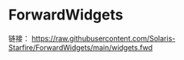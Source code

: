 # ForwardWidgets

链接： https://raw.githubusercontent.com/Solaris-Starfire/ForwardWidgets/main/widgets.fwd
